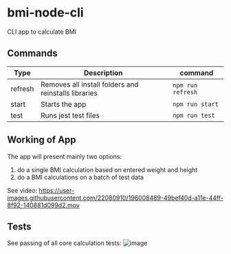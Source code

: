 # bmi-node-cli

CLI app to calculate BMI

## Commands

| Type         | Description                                         | command                 |
| ------------ | --------------------------------------------------- | ----------------------- |
| refresh      | Removes all install folders and reinstalls libraries| `npm run refresh`       | 
| start        | Starts the app                                      | `npm run start`         |
| test         | Runs jest test files                                | `npm run test`          |


## Working of App

The app will present mainly two options: 
1) do a single BMI calculation based on entered weight and height
2) do a BMI calculations on a batch of test data 

See video:
https://user-images.githubusercontent.com/22080910/196008489-49bef40d-a11e-44ff-8f92-140881d099d2.mov



## Tests

See passing of all core calculation tests:
![image](https://user-images.githubusercontent.com/22080910/196008503-1c1640b3-28dd-4829-8332-427710ef3334.png)
